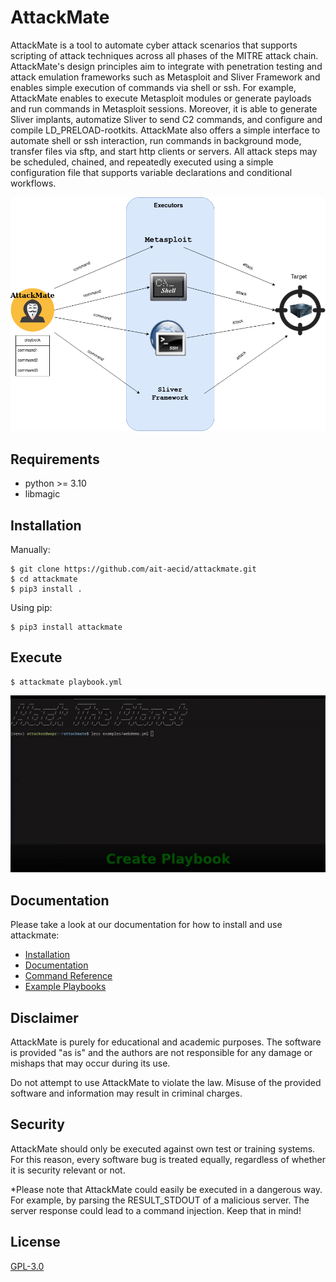 # AttackMate

AttackMate is a tool to automate cyber attack scenarios that supports scripting of attack techniques across all phases of the MITRE attack chain. AttackMate's design principles aim to integrate with penetration testing and attack emulation frameworks such as Metasploit and Sliver Framework and enables simple execution of commands via shell or ssh. For example, AttackMate enables to execute Metasploit modules or generate payloads and run commands in Metasploit sessions. Moreover, it is able to generate Sliver implants, automatize Sliver to send C2 commands, and configure and compile LD_PRELOAD-rootkits. AttackMate also offers a simple interface to automate shell or ssh interaction, run commands in background mode, transfer files via sftp, and start http clients or servers. All attack steps may be scheduled, chained, and repeatedly executed using a simple configuration file that supports variable declarations and conditional workflows.


![AttackMate Schema](docs/source/images/attackmate-schema.png "AttackMate Schema")


## Requirements

* python >= 3.10
* libmagic

## Installation

Manually:

```
$ git clone https://github.com/ait-aecid/attackmate.git
$ cd attackmate
$ pip3 install .
```

Using pip:

```
$ pip3 install attackmate
```

## Execute

```
$ attackmate playbook.yml
```

![AttackMate Demo](docs/source/images/Demo.gif "AttackMate Demo")

## Documentation

Please take a look at our documentation for how to install and use attackmate:

* [Installation](https://aeciddocs.ait.ac.at/attackmate/current/installation/index.html)
* [Documentation](https://aeciddocs.ait.ac.at/attackmate/current)
* [Command Reference](https://aeciddocs.ait.ac.at/attackmate/current/playbook/commands/index.html)
* [Example Playbooks](https://aeciddocs.ait.ac.at/attackmate/current/playbook/examples.html)

## Disclaimer

AttackMate is purely for educational and academic purposes. The software is provided "as is"
and the authors are not responsible for any damage or mishaps that may occur during its use.

Do not attempt to use AttackMate to violate the law. Misuse of the provided software and
information may result in criminal charges.

## Security

AttackMate should only be executed against own test or training systems.
For this reason, every software bug is treated equally, regardless of
whether it is security relevant or not.

*Please note that AttackMate could easily be executed in a dangerous way. For example, by
parsing the RESULT_STDOUT of a malicious server. The server response could lead to
a command injection. Keep that in mind!

## License

[GPL-3.0](LICENSE)

